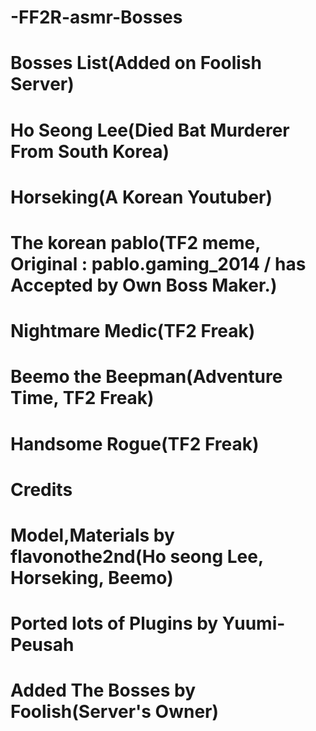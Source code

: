 # -FF2R-asmr-Bosses

# Bosses List(Added on Foolish Server)

# Ho Seong Lee(Died Bat Murderer From South Korea)

# Horseking(A Korean Youtuber)

# The korean pablo(TF2 meme, Original : pablo.gaming_2014 / has Accepted by Own Boss Maker.)

# Nightmare Medic(TF2 Freak)

# Beemo the Beepman(Adventure Time, TF2 Freak)

# Handsome Rogue(TF2 Freak)

# Credits 

# Model,Materials by flavonothe2nd(Ho seong Lee, Horseking, Beemo)

# Ported lots of Plugins by Yuumi-Peusah

# Added The Bosses by Foolish(Server's Owner)
